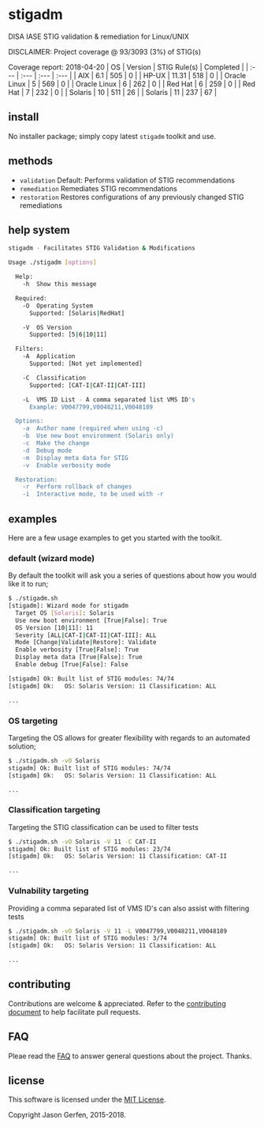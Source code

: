 # stigadm

DISA IASE STIG validation & remediation for Linux/UNIX

DISCLAIMER: Project coverage @ 93/3093 (3%) of STIG(s)

Coverage report: 2018-04-20 
| OS            | Version   | STIG Rule(s)   | Completed |
| :---          | :---      | :---           | :---      |
| AIX           | 6.1       | 505            | 0         |
| HP-UX         | 11.31     | 518            | 0         |
| Oracle Linux  | 5         | 569            | 0         |
| Oracle Linux  | 6         | 262            | 0         |
| Red Hat       | 6         | 259            | 0         |
| Red Hat       | 7         | 232            | 0         |
| Solaris       | 10        | 511            | 26        |
| Solaris       | 11        | 237            | 67        |

## install ##
No installer package; simply copy latest `stigadm` toolkit and use.

## methods ##

* `validation`      Default: Performs validation of STIG recommendations
* `remediation`     Remediates STIG recommendations
* `restoration`     Restores configurations of any previously changed STIG remediations


## help system ##

```sh
stigadm - Facilitates STIG Validation & Modifications

Usage ./stigadm [options]

  Help:
    -h  Show this message

  Required:
    -O  Operating System
      Supported: [Solaris|RedHat]

    -V  OS Version
      Supported: [5|6|10|11]

  Filters:
    -A  Application
      Supported: [Not yet implemented]

    -C  Classification
      Supported: [CAT-I|CAT-II|CAT-III]

    -L  VMS ID List - A comma separated list VMS ID's
      Example: V0047799,V0048211,V0048189

  Options:
    -a  Author name (required when using -c)
    -b  Use new boot environment (Solaris only)
    -c  Make the change
    -d  Debug mode
    -m  Display meta data for STIG
    -v  Enable verbosity mode

  Restoration:
    -r  Perform rollback of changes
    -i  Interactive mode, to be used with -r

```

## examples ##
Here are a few usage examples to get you started with the toolkit.

### default (wizard mode)
By default the toolkit will ask you a series of questions about how you would like it to run;

```sh
$ ./stigadm.sh
[stigadm]: Wizard mode for stigadm
  Target OS [Solaris]: Solaris
  Use new boot environment [True|False]: True
  OS Version [10|11]: 11
  Severity [ALL|CAT-I|CAT-II|CAT-III]: ALL
  Mode [Change|Validate|Restore]: Validate
  Enable verbosity [True|False]: True
  Display meta data [True|False]: True
  Enable debug [True|False]: False

[stigadm] Ok: Built list of STIG modules: 74/74
[stigadm] Ok:   OS: Solaris Version: 11 Classification: ALL

...
```

### OS targeting
Targeting the OS allows for greater flexibility with regards to an automated solution;

```sh
$ ./stigadm.sh -vO Solaris
stigadm] Ok: Built list of STIG modules: 74/74
[stigadm] Ok:   OS: Solaris Version: 11 Classification: ALL

...
```

### Classification targeting
Targeting the STIG classification can be used to filter tests

```sh
$ ./stigadm.sh -vO Solaris -V 11 -C CAT-II
stigadm] Ok: Built list of STIG modules: 23/74
[stigadm] Ok:   OS: Solaris Version: 11 Classification: CAT-II

...
```

### Vulnability targeting
Providing a comma separated list of VMS ID's can also assist with filtering tests

```sh
$ ./stigadm.sh -vO Solaris -V 11 -L V0047799,V0048211,V0048189
stigadm] Ok: Built list of STIG modules: 3/74
[stigadm] Ok:   OS: Solaris Version: 11 Classification: ALL

...
```

## contributing ##

Contributions are welcome & appreciated. Refer to the [contributing document](https://github.com/jas-/stigadm/blob/master/CONTRIBUTING.md)
to help facilitate pull requests.

## FAQ ##
Pleae read the [FAQ](https://github.com/stigadm/stigadm/wiki/FAQ) to answer general questions about the project. Thanks.


## license ##

This software is licensed under the [MIT License](https://github.com/jas-/stigadm/blob/master/LICENSE).

Copyright Jason Gerfen, 2015-2018.
